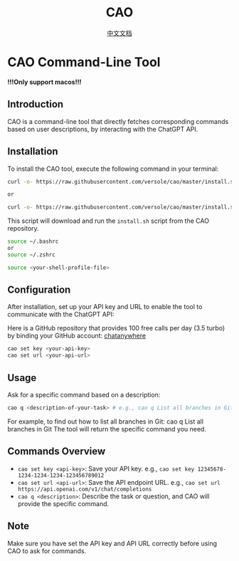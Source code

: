 
<div align="center">
<h1 align="center">CAO</h1>

[中文文档](https://github.com/versole/cao/blob/master/README.zh_CN.MD)

</div>

# CAO Command-Line Tool

**!!!Only support macos!!!** 

## Introduction
CAO is a command-line tool that directly fetches corresponding commands based on user descriptions, by interacting with the ChatGPT API.

## Installation

To install the CAO tool, execute the following command in your terminal:

``` bash
curl -o- https://raw.githubusercontent.com/versole/cao/master/install.sh | bash

or

curl -o- https://raw.githubusercontent.com/versole/cao/master/install.sh | zsh

```
This script will download and run the `install.sh` script from the CAO repository.

``` bash 
source ~/.bashrc
or
source ~/.zshrc 

source <your-shell-profile-file>
```

## Configuration
After installation, set up your API key and URL to enable the tool to communicate with the ChatGPT API:

Here is a GitHub repository that provides 100 free calls per day (3.5 turbo) by binding your GitHub account: [chatanywhere](https://github.com/chatanywhere/GPT_API_free)
``` bash
cao set key <your-api-key>
cao set url <your-api-url>
```

## Usage
Ask for a specific command based on a description:
``` bash
cao q <description-of-your-task> # e.g., cao q List all branches in Git
```

For example, to find out how to list all branches in Git:
cao q List all branches in Git
The tool will return the specific command you need.

## Commands Overview
- `cao set key <api-key>`: Save your API key. e.g., `cao set key 12345678-1234-1234-1234-123456789012`
- `cao set url <api-url>`: Save the API endpoint URL. e.g., `cao set url https://api.openai.com/v1/chat/completions`
- `cao q <description>`: Describe the task or question, and CAO will provide the specific command.

## Note
Make sure you have set the API key and API URL correctly before using CAO to ask for commands.
